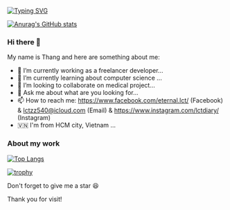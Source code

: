 [![Typing SVG](https://readme-typing-svg.demolab.com?font=Fira+Code&pause=1000&vCenter=true&multiline=true&repeat=false&width=435&lines=Welcome+to+my+github+profile;I+am+Th%E1%BA%AFng+%5E%5E)](https://git.io/typing-svg)

[![Anurag's GitHub stats](https://github-readme-stats.vercel.app/api?username=lctzz540)](https://github.com/anuraghazra/github-readme-stats)
### Hi there 👋

My name is Thang and here are something about me:
- 🔭 I’m currently working as a freelancer developer...
- 🌱 I’m currently learning about computer science ...
- 👯 I’m looking to collaborate on medical project...
- 💬 Ask me about what are you looking for...
- 📫 How to reach me: https://www.facebook.com/eternal.lct/ (Facebook) & lctzz540@icloud.com (Email) & https://www.instagram.com/lctdiary/ (Instagram)
- 🇻🇳 I'm from HCM city, Vietnam ...
### About my work
[![Top Langs](https://github-readme-stats.vercel.app/api/top-langs/?username=lctzz540&size_weight=0.5&count_weight=0.5&hide=jupyter%20notebook,tex,procfile,dockerfile,shell,css&layout=compact)](https://github.com/anuraghazra/github-readme-stats)

[![trophy](https://github-profile-trophy.vercel.app/?username=lctzz540&theme=onedark)](https://github.com/ryo-ma/github-profile-trophy)

Don't forget to give me a star 😆

Thank you for visit!
